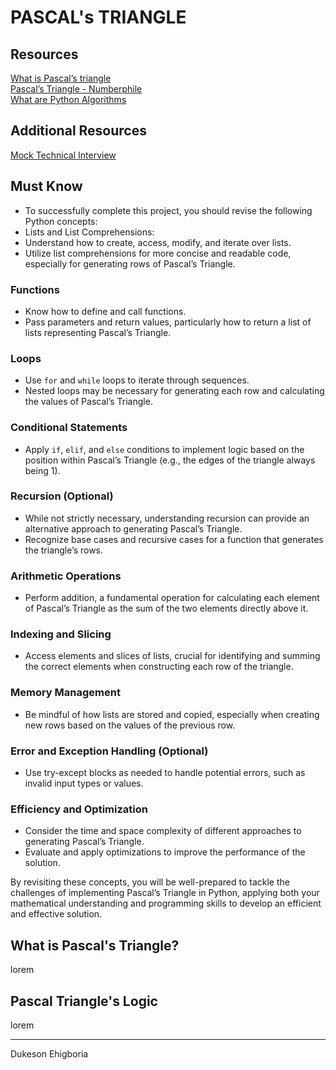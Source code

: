 # PASCAL's TRIANGLE

## Resources

<a href="https://www.cuemath.com/algebra/pascals-triangle/" target="_blank">What is Pascal’s triangle</a>
<br>
<a href="https://www.youtube.com/watch?reload=9&feature=shared&v=0iMtlus-afo" target="_blank">Pascal’s Triangle - Numberphile</a>
<br>
<a href="https://builtin.com/data-science/python-algorithms" target="_blank">What are Python Algorithms</a>
<br>

## Additional Resources

<a href="https://www.youtube.com/watch?feature=shared&v=1qw5ITr3k9E" target="_blank">Mock Technical Interview</a>

## Must Know

- To successfully complete this project, you should revise the following Python concepts:
- Lists and List Comprehensions:
- Understand how to create, access, modify, and iterate over lists.
- Utilize list comprehensions for more concise and readable code, especially for generating rows of Pascal’s Triangle.

### Functions

- Know how to define and call functions.
- Pass parameters and return values, particularly how to return a list of lists representing Pascal’s Triangle.

### Loops

- Use `for` and `while` loops to iterate through sequences.
- Nested loops may be necessary for generating each row and calculating the values of Pascal’s Triangle.

### Conditional Statements

- Apply `if`, `elif`, and `else` conditions to implement logic based on the position within Pascal’s Triangle (e.g., the edges of the triangle always being 1).

### Recursion (Optional)

- While not strictly necessary, understanding recursion can provide an alternative approach to generating Pascal’s Triangle.
- Recognize base cases and recursive cases for a function that generates the triangle’s rows.

### Arithmetic Operations

- Perform addition, a fundamental operation for calculating each element of Pascal’s Triangle as the sum of the two elements directly above it.

### Indexing and Slicing

- Access elements and slices of lists, crucial for identifying and summing the correct elements when constructing each row of the triangle.

### Memory Management

- Be mindful of how lists are stored and copied, especially when creating new rows based on the values of the previous row.

### Error and Exception Handling (Optional)

- Use try-except blocks as needed to handle potential errors, such as invalid input types or values.

### Efficiency and Optimization

- Consider the time and space complexity of different approaches to generating Pascal’s Triangle.
- Evaluate and apply optimizations to improve the performance of the solution.

By revisiting these concepts, you will be well-prepared to tackle the challenges of implementing Pascal’s Triangle in Python, applying both your mathematical understanding and programming skills to develop an efficient and effective solution.

## What is Pascal's Triangle?

lorem

## Pascal Triangle's Logic

lorem

---

Dukeson Ehigboria
